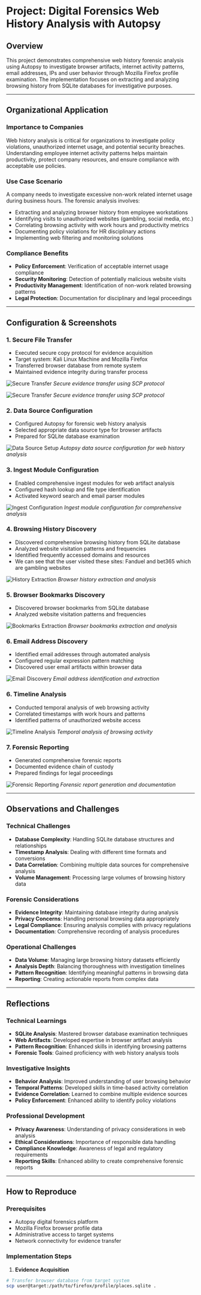 # Project: Digital Forensics Web History Analysis with Autopsy

## Overview
This project demonstrates comprehensive web history forensic analysis using Autopsy to investigate browser artifacts, internet activity patterns, email addresses, IPs and user behavior through Mozilla Firefox profile examination. The implementation focuses on extracting and analyzing browsing history from SQLite databases for investigative purposes.

---

## Organizational Application

### Importance to Companies
Web history analysis is critical for organizations to investigate policy violations, unauthorized internet usage, and potential security breaches. Understanding employee internet activity patterns helps maintain productivity, protect company resources, and ensure compliance with acceptable use policies.

### Use Case Scenario
A company needs to investigate excessive non-work related internet usage during business hours. The forensic analysis involves:
- Extracting and analyzing browser history from employee workstations
- Identifying visits to unauthorized websites (gambling, social media, etc.)
- Correlating browsing activity with work hours and productivity metrics
- Documenting policy violations for HR disciplinary actions
- Implementing web filtering and monitoring solutions

### Compliance Benefits
- **Policy Enforcement**: Verification of acceptable internet usage compliance
- **Security Monitoring**: Detection of potentially malicious website visits
- **Productivity Management**: Identification of non-work related browsing patterns
- **Legal Protection**: Documentation for disciplinary and legal proceedings

---

## Configuration & Screenshots

### 1. Secure File Transfer
- Executed secure copy protocol for evidence acquisition
- Target system: Kali Linux Machine and Mozilla Firefox
- Transferred browser database from remote system
- Maintained evidence integrity during transfer process

![Secure Transfer](screenshots/mozilla-firefox-scp.png)
*Secure evidence transfer using SCP protocol*

![Secure Transfer](screenshots/secure-transfer.png)
*Secure evidence transfer using SCP protocol*

### 2. Data Source Configuration
- Configured Autopsy for forensic web history analysis
- Selected appropriate data source type for browser artifacts
- Prepared for SQLite database examination

![Data Source Setup](screenshots/data-source-setup.png)
*Autopsy data source configuration for web history analysis*

### 3. Ingest Module Configuration
- Enabled comprehensive ingest modules for web artifact analysis
- Configured hash lookup and file type identification
- Activated keyword search and email parser modules

![Ingest Configuration](screenshots/ingest-configuration.png)
*Ingest module configuration for comprehensive analysis*

### 4. Browsing History Discovery
- Discovered comprehensive browsing history from SQLite database
- Analyzed website visitation patterns and frequencies
- Identified frequently accessed domains and resources
- We can see that the user visited these sites: Fanduel and bet365 which are gambling websites

![History Extraction](screenshots/history-extraction.png)
*Browser history extraction and analysis*

### 5. Browser Bookmarks Discovery
- Discovered browser bookmarks from SQLite database
- Analyzed website visitation patterns and frequencies

![Bookmarks Extraction](screenshots/bookmarks.png)
*Browser bookmarks extraction and analysis*

### 6. Email Address Discovery
- Identified email addresses through automated analysis
- Configured regular expression pattern matching
- Discovered user email artifacts within browser data

![Email Discovery](screenshots/email-discovery.png)
*Email address identification and extraction*

### 6. Timeline Analysis
- Conducted temporal analysis of web browsing activity
- Correlated timestamps with work hours and patterns
- Identified patterns of unauthorized website access

![Timeline Analysis](screenshots/timeline-analysis.png)
*Temporal analysis of browsing activity*

### 7. Forensic Reporting
- Generated comprehensive forensic reports
- Documented evidence chain of custody
- Prepared findings for legal proceedings

![Forensic Reporting](screenshots/forensic-reporting.png)
*Forensic report generation and documentation*

---

## Observations and Challenges

### Technical Challenges
- **Database Complexity**: Handling SQLite database structures and relationships
- **Timestamp Analysis**: Dealing with different time formats and conversions
- **Data Correlation**: Combining multiple data sources for comprehensive analysis
- **Volume Management**: Processing large volumes of browsing history data

### Forensic Considerations
- **Evidence Integrity**: Maintaining database integrity during analysis
- **Privacy Concerns**: Handling personal browsing data appropriately
- **Legal Compliance**: Ensuring analysis complies with privacy regulations
- **Documentation**: Comprehensive recording of analysis procedures

### Operational Challenges
- **Data Volume**: Managing large browsing history datasets efficiently
- **Analysis Depth**: Balancing thoroughness with investigation timelines
- **Pattern Recognition**: Identifying meaningful patterns in browsing data
- **Reporting**: Creating actionable reports from complex data

---

## Reflections

### Technical Learnings
- **SQLite Analysis**: Mastered browser database examination techniques
- **Web Artifacts**: Developed expertise in browser artifact analysis
- **Pattern Recognition**: Enhanced skills in identifying browsing patterns
- **Forensic Tools**: Gained proficiency with web history analysis tools

### Investigative Insights
- **Behavior Analysis**: Improved understanding of user browsing behavior
- **Temporal Patterns**: Developed skills in time-based activity correlation
- **Evidence Correlation**: Learned to combine multiple evidence sources
- **Policy Enforcement**: Enhanced ability to identify policy violations

### Professional Development
- **Privacy Awareness**: Understanding of privacy considerations in web analysis
- **Ethical Considerations**: Importance of responsible data handling
- **Compliance Knowledge**: Awareness of legal and regulatory requirements
- **Reporting Skills**: Enhanced ability to create comprehensive forensic reports

---

## How to Reproduce

### Prerequisites
- Autopsy digital forensics platform
- Mozilla Firefox browser profile data
- Administrative access to target systems
- Network connectivity for evidence transfer

### Implementation Steps

1. **Evidence Acquisition**
```bash
# Transfer browser database from target system
scp user@target:/path/to/firefox/profile/places.sqlite .